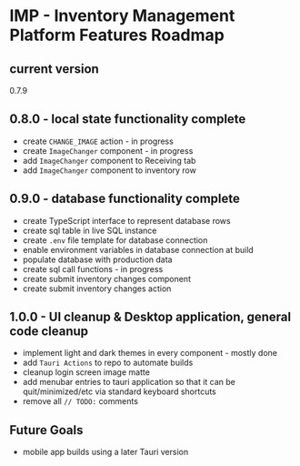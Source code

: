 # IMP - Inventory Management Platform Features Roadmap

## current version
0.7.9

## 0.8.0 - local state functionality complete
- create `CHANGE_IMAGE` action - in progress
- create `ImageChanger` component - in progress
- add `ImageChanger` component to Receiving tab
- add `ImageChanger` component to inventory row

## 0.9.0 - database functionality complete
- create TypeScript interface to represent database rows
- create sql table in live SQL instance
- create `.env` file template for database connection
- enable environment variables in database connection at build
- populate database with production data
- create sql call functions - in progress
- create submit inventory changes component
- create submit inventory changes action

## 1.0.0 - UI cleanup & Desktop application, general code cleanup
- implement light and dark themes in every component - mostly done
- add `Tauri Actions` to repo to automate builds
- cleanup login screen image matte
- add menubar entries to tauri application so that it can be quit/minimized/etc via standard keyboard shortcuts
- remove all `// TODO:` comments

## Future Goals
- mobile app builds using a later Tauri version